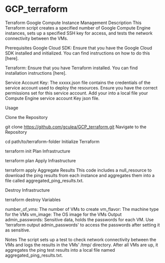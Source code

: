 # GCP_terraform
Terraform Google Compute Instance Management Description This Terraform script creates a specified number of Google Compute Engine instances, sets up a specified SSH key for access, and tests the network connectivity between the VMs.

Prerequisites Google Cloud SDK: Ensure that you have the Google Cloud SDK installed and initialized. You can find instructions on how to do this [here].

Terraform: Ensure that you have Terraform installed. You can find installation instructions [here].

Service Account Key: The xxxxx.json file contains the credentials of the service account used to deploy the resources. Ensure you have the correct permissions set for this service account. Add your into a local file your Compute Engine service account Key json file.

Usage

Clone the Repository

git clone https://github.com/gculea/GCP_terraform.git
Navigate to the Repository

cd path/to/terraform-folder
Initialize Terraform

terraform init
Plan Infrastructure

terraform plan
Apply Infrastructure

terraform apply
Aggregate Results This code includes a null_resource to download the ping results from each instance and aggregates them into a file called aggregated_ping_results.txt.

Destroy Infrastructure

terraform destroy
Variables

number_of_vms: The number of VMs to create 
vm_flavor: The machine type for the VMs 
vm_image: The OS image for the VMs 
Output admin_passwords: Sensitive data, holds the passwords for each VM. Use 'terraform output admin_passwords' to access the passwords after setting it as sensitive.

Notes The script sets up a test to check network connectivity between the VMs and logs the results in the VMs' /tmp/ directory. After all VMs are up, it aggregates the ping test results into a local file named aggregated_ping_results.txt.
